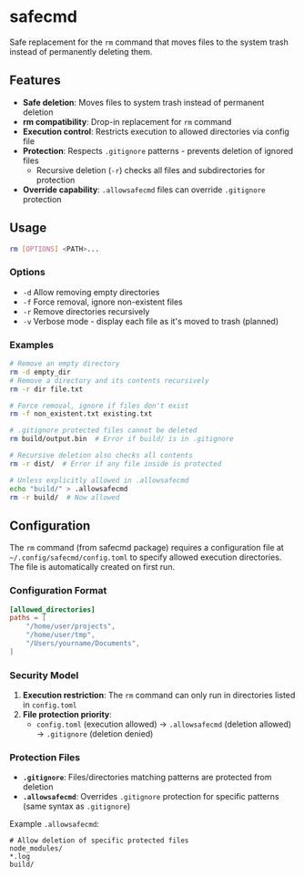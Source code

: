 # safecmd

Safe replacement for the `rm` command that moves files to the system trash instead of permanently deleting them.

## Features

- **Safe deletion**: Moves files to system trash instead of permanent deletion
- **rm compatibility**: Drop-in replacement for `rm` command
- **Execution control**: Restricts execution to allowed directories via config file
- **Protection**: Respects `.gitignore` patterns - prevents deletion of ignored files
  - Recursive deletion (`-r`) checks all files and subdirectories for protection
- **Override capability**: `.allowsafecmd` files can override `.gitignore` protection

## Usage

```bash
rm [OPTIONS] <PATH>...
```

### Options

- `-d`  Allow removing empty directories
- `-f`  Force removal, ignore non-existent files
- `-r`  Remove directories recursively
- `-v`  Verbose mode - display each file as it's moved to trash (planned)

### Examples

```bash
# Remove an empty directory
rm -d empty_dir
# Remove a directory and its contents recursively
rm -r dir file.txt

# Force removal, ignore if files don't exist
rm -f non_existent.txt existing.txt

# .gitignore protected files cannot be deleted
rm build/output.bin  # Error if build/ is in .gitignore

# Recursive deletion also checks all contents
rm -r dist/  # Error if any file inside is protected

# Unless explicitly allowed in .allowsafecmd
echo "build/" > .allowsafecmd
rm -r build/  # Now allowed
```

## Configuration

The `rm` command (from safecmd package) requires a configuration file at `~/.config/safecmd/config.toml` to specify allowed execution directories. The file is automatically created on first run.

### Configuration Format

```toml
[allowed_directories]
paths = [
    "/home/user/projects",
    "/home/user/tmp",
    "/Users/yourname/Documents",
]
```

### Security Model

1. **Execution restriction**: The `rm` command can only run in directories listed in `config.toml`
2. **File protection priority**: 
   - `config.toml` (execution allowed) → `.allowsafecmd` (deletion allowed) → `.gitignore` (deletion denied)

### Protection Files

- **`.gitignore`**: Files/directories matching patterns are protected from deletion
- **`.allowsafecmd`**: Overrides `.gitignore` protection for specific patterns (same syntax as `.gitignore`)

Example `.allowsafecmd`:
```
# Allow deletion of specific protected files
node_modules/
*.log
build/
```

